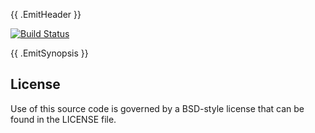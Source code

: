 {{ .EmitHeader }}

[![Build Status](https://travis-ci.org/jtacoma/uritemplates.png)](https://travis-ci.org/jtacoma/uritemplates)

{{ .EmitSynopsis }}

## License

Use of this source code is governed by a BSD-style license that can be found in
the LICENSE file.
